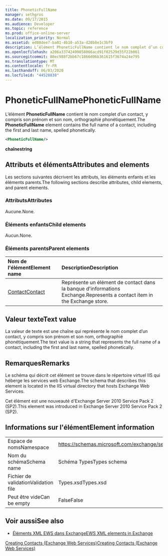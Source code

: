```yaml
---
title: PhoneticFullName
manager: sethgros
ms.date: 09/17/2015
ms.audience: Developer
ms.topic: reference
ms.prod: office-online-server
localization_priority: Normal
ms.assetid: ed08dee7-ba01-4b10-a53a-d28b8e1c3bf9
description: L’élément PhoneticFullName contient le nom complet d’un contact, y compris son prénom et son nom, orthographié phonétiquement.
ms.openlocfilehash: a206a33742499858066acd91f02529d35f22b001
ms.sourcegitcommit: 88ec988f2bb67c1866d06b361615f3674a24e795
ms.translationtype: MT
ms.contentlocale: fr-FR
ms.lasthandoff: 06/03/2020
ms.locfileid: "44528838"
---
```

# <a name="phoneticfullname"></a><span data-ttu-id="40ec4-103">PhoneticFullName</span><span class="sxs-lookup"><span data-stu-id="40ec4-103">PhoneticFullName</span></span>

<span data-ttu-id="40ec4-104">L’élément **PhoneticFullName** contient le nom complet d’un contact, y compris son prénom et son nom, orthographié phonétiquement.</span><span class="sxs-lookup"><span data-stu-id="40ec4-104">The **PhoneticFullName** element contains the full name of a contact, including the first and last name, spelled phonetically.</span></span> 
  
```XML
<PhoneticFullName/>
```

 <span data-ttu-id="40ec4-105">**chaîne**</span><span class="sxs-lookup"><span data-stu-id="40ec4-105">**string**</span></span>
## <a name="attributes-and-elements"></a><span data-ttu-id="40ec4-106">Attributs et éléments</span><span class="sxs-lookup"><span data-stu-id="40ec4-106">Attributes and elements</span></span>

<span data-ttu-id="40ec4-107">Les sections suivantes décrivent les attributs, les éléments enfants et les éléments parents.</span><span class="sxs-lookup"><span data-stu-id="40ec4-107">The following sections describe attributes, child elements, and parent elements.</span></span>
  
### <a name="attributes"></a><span data-ttu-id="40ec4-108">Attributs</span><span class="sxs-lookup"><span data-stu-id="40ec4-108">Attributes</span></span>

<span data-ttu-id="40ec4-109">Aucune.</span><span class="sxs-lookup"><span data-stu-id="40ec4-109">None.</span></span>
  
### <a name="child-elements"></a><span data-ttu-id="40ec4-110">Éléments enfants</span><span class="sxs-lookup"><span data-stu-id="40ec4-110">Child elements</span></span>

<span data-ttu-id="40ec4-111">Aucun.</span><span class="sxs-lookup"><span data-stu-id="40ec4-111">None.</span></span>
  
### <a name="parent-elements"></a><span data-ttu-id="40ec4-112">Éléments parents</span><span class="sxs-lookup"><span data-stu-id="40ec4-112">Parent elements</span></span>

|<span data-ttu-id="40ec4-113">**Nom de l'élément**</span><span class="sxs-lookup"><span data-stu-id="40ec4-113">**Element name**</span></span>|<span data-ttu-id="40ec4-114">**Description**</span><span class="sxs-lookup"><span data-stu-id="40ec4-114">**Description**</span></span>|
|:-----|:-----|
|[<span data-ttu-id="40ec4-115">Contact</span><span class="sxs-lookup"><span data-stu-id="40ec4-115">Contact</span></span>](contact.md) <br/> |<span data-ttu-id="40ec4-116">Représente un élément de contact dans la banque d'informations Exchange.</span><span class="sxs-lookup"><span data-stu-id="40ec4-116">Represents a contact item in the Exchange store.</span></span>  <br/> |
   
## <a name="text-value"></a><span data-ttu-id="40ec4-117">Valeur texte</span><span class="sxs-lookup"><span data-stu-id="40ec4-117">Text value</span></span>

<span data-ttu-id="40ec4-118">La valeur de texte est une chaîne qui représente le nom complet d’un contact, y compris son prénom et son nom, orthographié phonétiquement.</span><span class="sxs-lookup"><span data-stu-id="40ec4-118">The text value is a string that represents the full name of a contact, including the first and last name, spelled phonetically.</span></span>
  
## <a name="remarks"></a><span data-ttu-id="40ec4-119">Remarques</span><span class="sxs-lookup"><span data-stu-id="40ec4-119">Remarks</span></span>

<span data-ttu-id="40ec4-120">Le schéma qui décrit cet élément se trouve dans le répertoire virtuel IIS qui héberge les services web Exchange.</span><span class="sxs-lookup"><span data-stu-id="40ec4-120">The schema that describes this element is located in the IIS virtual directory that hosts Exchange Web Services.</span></span>
  
<span data-ttu-id="40ec4-121">Cet élément est une nouveauté d'Exchange Server 2010 Service Pack 2 (SP2).</span><span class="sxs-lookup"><span data-stu-id="40ec4-121">This element was introduced in Exchange Server 2010 Service Pack 2 (SP2).</span></span>
  
## <a name="element-information"></a><span data-ttu-id="40ec4-122">Informations sur l'élément</span><span class="sxs-lookup"><span data-stu-id="40ec4-122">Element information</span></span>

|||
|:-----|:-----|
|<span data-ttu-id="40ec4-123">Espace de noms</span><span class="sxs-lookup"><span data-stu-id="40ec4-123">Namespace</span></span>  <br/> |https://schemas.microsoft.com/exchange/services/2006/types  <br/> |
|<span data-ttu-id="40ec4-124">Nom du schéma</span><span class="sxs-lookup"><span data-stu-id="40ec4-124">Schema name</span></span>  <br/> |<span data-ttu-id="40ec4-125">Schéma Types</span><span class="sxs-lookup"><span data-stu-id="40ec4-125">Types schema</span></span>  <br/> |
|<span data-ttu-id="40ec4-126">Fichier de validation</span><span class="sxs-lookup"><span data-stu-id="40ec4-126">Validation file</span></span>  <br/> |<span data-ttu-id="40ec4-127">Types.xsd</span><span class="sxs-lookup"><span data-stu-id="40ec4-127">Types.xsd</span></span>  <br/> |
|<span data-ttu-id="40ec4-128">Peut être vide</span><span class="sxs-lookup"><span data-stu-id="40ec4-128">Can be empty</span></span>  <br/> |<span data-ttu-id="40ec4-129">False</span><span class="sxs-lookup"><span data-stu-id="40ec4-129">False</span></span>  <br/> |
   
## <a name="see-also"></a><span data-ttu-id="40ec4-130">Voir aussi</span><span class="sxs-lookup"><span data-stu-id="40ec4-130">See also</span></span>



- [<span data-ttu-id="40ec4-131">Éléments XML EWS dans Exchange</span><span class="sxs-lookup"><span data-stu-id="40ec4-131">EWS XML elements in Exchange</span></span>](ews-xml-elements-in-exchange.md)


[<span data-ttu-id="40ec4-132">Creating Contacts (Exchange Web Services)</span><span class="sxs-lookup"><span data-stu-id="40ec4-132">Creating Contacts (Exchange Web Services)</span></span>](https://msdn.microsoft.com/library/4845917e-70d1-481c-bbd7-011ec6571789%28Office.15%29.aspx)

